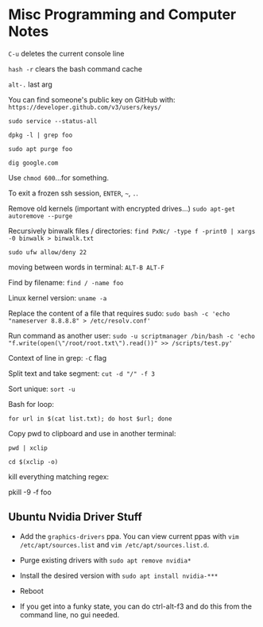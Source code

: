 # Misc Programming and Computer Notes

`C-u` deletes the current console line

`hash -r` clears the bash command cache

`alt-.` last arg

You can find someone's public key on GitHub with:
`https://developer.github.com/v3/users/keys/`

`sudo service --status-all`

`dpkg -l | grep foo`

`sudo apt purge foo`

`dig google.com`

Use `chmod 600`...for something.

To exit a frozen ssh session, `ENTER`, `~`, `.`.

Remove old kernels (important with encrypted drives...) `sudo apt-get autoremove --purge`

Recursively binwalk files / directories: `find PxNc/ -type f -print0 | xargs -0 binwalk > binwalk.txt`

`sudo ufw allow/deny 22`

moving between words in terminal: `ALT-B ALT-F`

Find by filename: `find / -name foo`

Linux kernel version: `uname -a`

Replace the content of a file that requires sudo: `sudo bash -c 'echo "nameserver 8.8.8.8" > /etc/resolv.conf'`

Run command as another user: `sudo -u scriptmanager /bin/bash -c 'echo "f.write(open(\"/root/root.txt\").read())" >> /scripts/test.py'`

Context of line in grep: `-C` flag

Split text and take segment: `cut -d "/" -f 3`

Sort unique: `sort -u`

Bash for loop:

`for url in $(cat list.txt); do host $url; done`

Copy pwd to clipboard and use in another terminal:

`pwd | xclip`

`cd $(xclip -o)`

kill everything matching regex:

pkill -9 -f foo


## Ubuntu Nvidia Driver Stuff

- Add the `graphics-drivers` ppa. You can view current ppas with `vim
  /etc/apt/sources.list` and `vim /etc/apt/sources.list.d`.

- Purge existing drivers with `sudo apt remove nvidia*`

- Install the desired version with `sudo apt install nvidia-***`

- Reboot

- If you get into a funky state, you can do ctrl-alt-f3 and do this from the
  command line, no gui needed.
